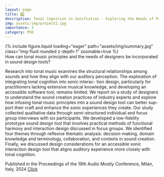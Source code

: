 ```yaml
---
layout: page
title: 2️⃣
description: Tonal Cognition in Sonifcation - Exploring the Needs of Practitioners in Sonic Interaction Design [SMACC LAB]
img: assets/img/project2.jpg
importance: 3
category: PhD
---
```



<div class="row mt-3">
    <div class="col-sm mt-3 mt-md-0">
        {% include figure.liquid loading="eager" path="assets/img/summary.jpg" class="img-fluid rounded z-depth-1" zoomable=true %}
    </div>
</div>
<div class="caption">
    How can tonal music principles and the needs of designers be incorporated in sound design tools? 
</div> 

Research into tonal music examines the structural relationships among sounds and how they align with our auditory perception. The exploration of integrating tonal cognition into sonic interac- tion design, particularly for practitioners lacking extensive musical knowledge, and developing an accessible software tool, remains limited. We report on a study of designers to understand the sound creation practices of industry experts and explore how infusing tonal music principles into a sound design tool can better sup- port their craft and enhance the sonic experiences they create. Our study collected qualitative data through semi-structured individual and focus group interviews with six participants. We developed a low-fidelity prototype sound design tool that involves practical methods of functional harmony and interaction design discussed in focus groups. We identified four themes through reflexive thematic analysis: decision-making, domain knowledge and terminology, collaboration, and contexts in sound creation. Finally, we discussed design considerations for an accessible sonic interaction design tool that aligns auditory experience more closely with tonal cognition.

Published in the Proceedings of the 19th Audio Mostly Conference, Milan, Italy, 2024 [Click](https://dl.acm.org/doi/abs/10.1145/3678299.3678321)